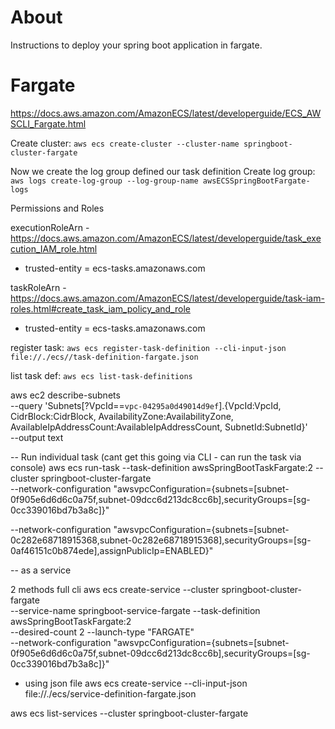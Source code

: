 # About

Instructions to deploy your spring boot application in fargate.

# Fargate

https://docs.aws.amazon.com/AmazonECS/latest/developerguide/ECS_AWSCLI_Fargate.html

Create cluster: `aws ecs create-cluster --cluster-name springboot-cluster-fargate`

Now we create the log group defined our task definition
Create log group: `aws logs create-log-group --log-group-name awsECSSpringBootFargate-logs`

Permissions and Roles

executionRoleArn - https://docs.aws.amazon.com/AmazonECS/latest/developerguide/task_execution_IAM_role.html
- trusted-entity = ecs-tasks.amazonaws.com 

taskRoleArn - https://docs.aws.amazon.com/AmazonECS/latest/developerguide/task-iam-roles.html#create_task_iam_policy_and_role
- trusted-entity = ecs-tasks.amazonaws.com 


register task: 
`aws ecs register-task-definition --cli-input-json file://./ecs//task-definition-fargate.json`


list task def: `aws ecs list-task-definitions`

aws ec2 describe-subnets \
  --query 'Subnets[?VpcId==`vpc-04295a0d49014d9ef`].{VpcId:VpcId, CidrBlock:CidrBlock, AvailabilityZone:AvailabilityZone, AvailableIpAddressCount:AvailableIpAddressCount, SubnetId:SubnetId}' \
  --output text

-- Run individual task (cant get this going via CLI - can run the task via console)
aws ecs run-task --task-definition awsSpringBootTaskFargate:2 --cluster springboot-cluster-fargate \
  --network-configuration "awsvpcConfiguration={subnets=[subnet-0f905e6d6d6c0a75f,subnet-09dcc6d213dc8cc6b],securityGroups=[sg-0cc339016bd7b3a8c]}"
  
  --network-configuration "awsvpcConfiguration={subnets=[subnet-0c282e68718915368,subnet-0c282e68718915368],securityGroups=[sg-0af46151c0b874ede],assignPublicIp=ENABLED}"

-- as a service

2 methods
full cli
aws ecs create-service --cluster springboot-cluster-fargate \
  --service-name springboot-service-fargate --task-definition awsSpringBootTaskFargate:2 \
  --desired-count 2 --launch-type "FARGATE" \
  --network-configuration "awsvpcConfiguration={subnets=[subnet-0f905e6d6d6c0a75f,subnet-09dcc6d213dc8cc6b],securityGroups=[sg-0cc339016bd7b3a8c]}"
  
- using json file
aws ecs create-service --cli-input-json file://./ecs/service-definition-fargate.json


aws ecs list-services --cluster springboot-cluster-fargate